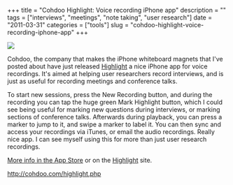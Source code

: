 +++
title = "Cohdoo Highlight: Voice recording iPhone app"
description = ""
tags = ["interviews", "meetings", "note taking", "user research"]
date = "2011-03-31"
categories = ["tools"]
slug = "cohdoo-highlight-voice-recording-iphone-app"
+++


<div class="tool-screenshot mb1"><a href="http://cohdoo.com/highlight.php"><img id="bluga-thumbnail-2677" class="bluga-thumbnail custom" src="/media/bluga/
wt522fad14ed298_custom.jpg"/></a></div><p>Cohdoo, the company that makes the iPhone whiteboard magnets that I've posted about have just released <a href="http://cohdoo.com/highlight.php">Highlight</a> a nice iPhone app for voice recordings. It's aimed at helping user researchers record interviews, and is just as useful for recording meetings and conference talks.</p>

<p>To start new sessions, press the New Recording button, and during the recording you can tap the huge green Mark Highlight button, which I could see being useful for marking new questions during interviews, or marking sections of conference talks. Afterwards during playback, you can press a marker to jump to it, and swipe a marker to label it. You can then sync and access your recordings via iTunes, or email the audio recordings.  Really nice app. I can see myself using this for more than just user research recordings.</p>

<p><a href="http://itunes.apple.com/us/app/cohdoo-highlight/id422247746?mt=8&amp;ls=1">More info in the App Store</a> or on the <a href="http://cohdoo.com/highlight.php">Highlight</a> site.</p>

  
<p><a href="http://cohdoo.com/highlight.php">http://cohdoo.com/highlight.php</a></p>
      
